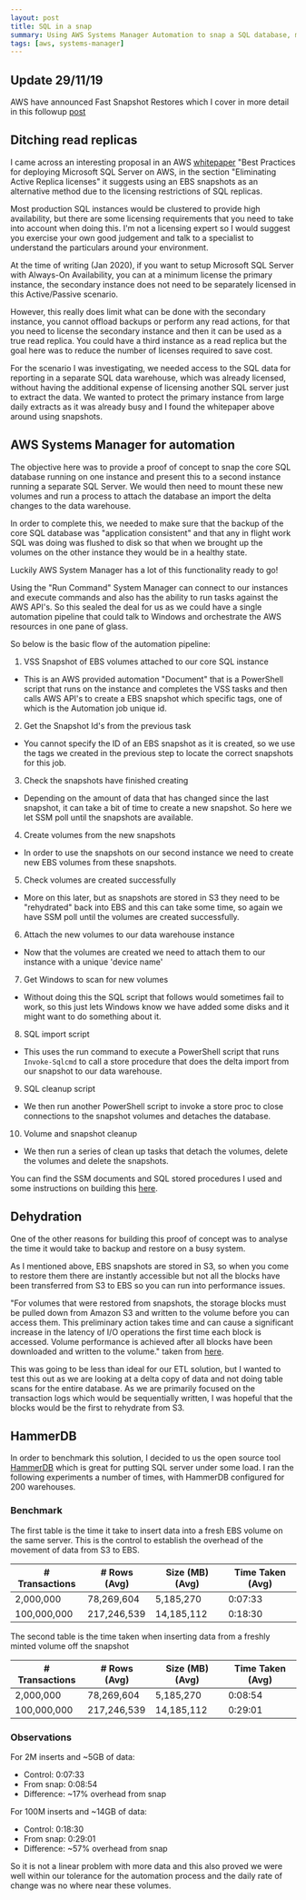 ```yaml
---
layout: post
title: SQL in a snap
summary: Using AWS Systems Manager Automation to snap a SQL database, mount on another server and run an import task
tags: [aws, systems-manager]
---
```


## Update 29/11/19
AWS have announced Fast Snapshot Restores which I cover in more detail in this followup [post](https://msimpson.co.nz/FSR)

## Ditching read replicas

I came across an interesting proposal in an AWS [whitepaper](https://d1.awsstatic.com/whitepapers/best-practices-for-deploying-microsoft-sql-server-on-aws.pdf) "Best Practices for deploying Microsoft SQL Server on AWS, in the section "Eliminating Active Replica licenses" it suggests using an EBS snapshots as an alternative method due to the licensing restrictions of SQL replicas.

Most production SQL instances would be clustered to provide high availability, but there are some licensing requirements that you need to take into account when doing this. I'm not a licensing expert so I would suggest you exercise your own good judgement and talk to a specialist to understand the particulars around your environment.

At the time of writing (Jan 2020), if you want to setup Microsoft SQL Server with Always-On Availability, you can at a minimum license the primary instance, the secondary instance does not need to be separately licensed in this Active/Passive scenario.

However, this really does limit what can be done with the secondary instance, you cannot offload backups or perform any read actions, for that you need to license the secondary instance and then it can be used as a true read replica. You could have a third instance as a read replica but the goal here was to reduce the number of licenses required to save cost.

For the scenario I was investigating, we needed access to the SQL data for reporting in a separate SQL data warehouse, which was already licensed, without having the additional expense of licensing another SQL server just to extract the data. We wanted to protect the primary instance from large daily extracts as it was already busy and I found the whitepaper above around using snapshots.

## AWS Systems Manager for automation

The objective here was to provide a proof of concept to snap the core SQL database running on one instance and present this to a second instance running a separate SQL Server. We would then need to mount these new volumes and run a process to attach the database an import the delta changes to the data warehouse.

In order to complete this, we needed to make sure that the backup of the core SQL database was "application consistent" and that any in flight work SQL was doing was flushed to disk so that when we brought up the volumes on the other instance they would be in a healthy state.

Luckily AWS System Manager has a lot of this functionality ready to go!

Using the "Run Command" System Manager can connect to our instances and execute commands and also has the ability to run tasks against the AWS API's. So this sealed the deal for us as we could have a single automation pipeline that could talk to Windows and orchestrate the AWS resources in one pane of glass.

So below is the basic flow of the automation pipeline:
1. VSS Snapshot of EBS volumes attached to our core SQL instance
* This is an AWS provided automation "Document" that is a PowerShell script that runs on the instance and completes the VSS tasks and then calls AWS API's to create a EBS snapshot which specific tags, one of which is the Automation job unique id.

2. Get the Snapshot Id's from the previous task
* You cannot specify the ID of an EBS snapshot as it is created, so we use the tags we created in the previous step to locate the correct snapshots for this job.

3. Check the snapshots have finished creating
* Depending on the amount of data that has changed since the last snapshot, it can take a bit of time to create a new snapshot. So here we let SSM poll until the snapshots are available.

4. Create volumes from the new snapshots
* In order to use the snapshots on our second instance we need to create new EBS volumes from these snapshots.

5. Check volumes are created successfully
* More on this later, but as snapshots are stored in S3 they need to be "rehydrated" back into EBS and this can take some time, so again we have SSM poll until the volumes are created successfully.

6. Attach the new volumes to our data warehouse instance
* Now that the volumes are created we need to attach them to our instance with a unique 'device name'

7. Get Windows to scan for new volumes
* Without doing this the SQL script that follows would sometimes fail to work, so this just lets Windows know we have added some disks and it might want to do something about it.

8. SQL import script
* This uses the run command to execute a PowerShell script that runs `Invoke-Sqlcmd` to call a store procedure that does the delta import from our snapshot to our data warehouse.

9. SQL cleanup script
* We then run another PowerShell script to invoke a store proc to close connections to the snapshot volumes and detaches the database.

10. Volume and snapshot cleanup
* We then run a series of clean up tasks that detach the volumes, delete the volumes and delete the snapshots.

You can find the SSM documents and SQL stored procedures I used and some instructions on building this [here](https://github.com/msimpsonnz/aws-misc/tree/master/ssm-snap).

## Dehydration

One of the other reasons for building this proof of concept was to analyse the time it would take to backup and restore on a busy system.

As I mentioned above, EBS snapshots are stored in S3, so when you come to restore them there are instantly accessible but not all the blocks have been transferred from S3 to EBS so you can run into performance issues.

"For volumes that were restored from snapshots, the storage blocks must be pulled down from Amazon S3 and written to the volume before you can access them. This preliminary action takes time and can cause a significant increase in the latency of I/O operations the first time each block is accessed. Volume performance is achieved after all blocks have been downloaded and written to the volume."
taken from [here](https://docs.aws.amazon.com/AWSEC2/latest/UserGuide/ebs-restoring-volume.html).

This was going to be less than ideal for our ETL solution, but I wanted to test this out as we are looking at a delta copy of data and not doing table scans for the entire database. As we are primarily focused on the transaction logs which would be sequentially written, I was hopeful that the blocks would be the first to rehydrate from S3.

## HammerDB

In order to benchmark this solution, I decided to us the open source tool [HammerDB](https://www.hammerdb.com/) which is great for putting SQL server under some load.
I ran the following experiments a number of times, with HammerDB configured for 200 warehouses.

### Benchmark
The first table is the time it take to insert data into a fresh EBS volume on the same server. This is the control to establish the overhead of the movement of data from S3 to EBS.

| # Transactions | # Rows (Avg) | Size (MB) (Avg) | Time Taken (Avg) |
| --- | --- | --- | --- |
| 2,000,000 | 78,269,604 | 5,185,270 |	0:07:33
| 100,000,000 | 217,246,539 | 14,185,112 | 0:18:30

The second table is the time taken when inserting data from a freshly minted volume off the snapshot

| # Transactions | # Rows (Avg) | Size (MB) (Avg) | Time Taken (Avg) |
| --- | --- | --- | --- |
| 2,000,000 | 78,269,604 | 5,185,270 | 0:08:54
| 100,000,000 | 217,246,539 | 14,185,112 | 0:29:01

### Observations

For 2M inserts and ~5GB of data:
* Control: 0:07:33
* From snap: 0:08:54
* Difference: ~17% overhead from snap

For 100M inserts and ~14GB of data:
* Control: 0:18:30
* From snap: 0:29:01
* Difference: ~57% overhead from snap

So it is not a linear problem with more data and this also proved we were well within our tolerance for the automation process and the daily rate of change was no where near these volumes.